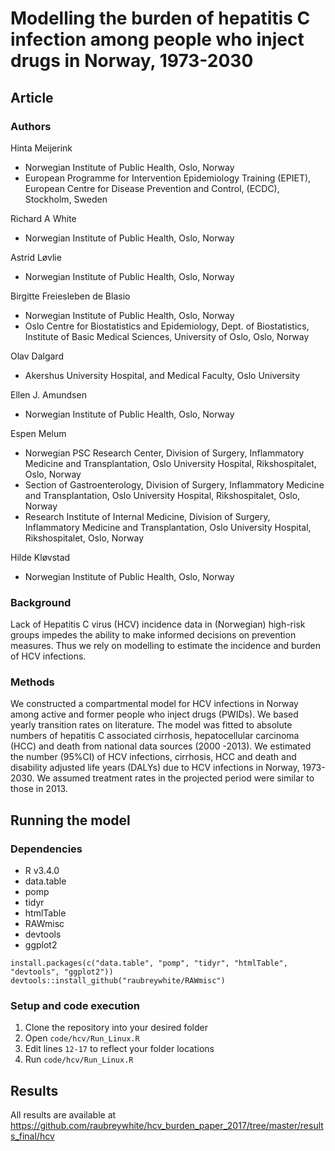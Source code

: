 # Modelling the burden of hepatitis C infection among people who inject drugs in Norway, 1973-2030

## Article
### Authors

Hinta Meijerink
- Norwegian Institute of Public Health, Oslo, Norway
- European Programme for Intervention Epidemiology Training (EPIET), European Centre for Disease Prevention and Control, (ECDC), Stockholm, Sweden

Richard A White
- Norwegian Institute of Public Health, Oslo, Norway

Astrid Løvlie
- Norwegian Institute of Public Health, Oslo, Norway

Birgitte Freiesleben de Blasio
- Norwegian Institute of Public Health, Oslo, Norway
- Oslo Centre for Biostatistics and Epidemiology, Dept. of Biostatistics, Institute of Basic Medical Sciences, University of Oslo, Oslo, Norway

Olav Dalgard
- Akershus University Hospital, and Medical Faculty, Oslo University

Ellen J. Amundsen
- Norwegian Institute of Public Health, Oslo, Norway

Espen Melum
- Norwegian PSC Research Center, Division of Surgery, Inflammatory Medicine and Transplantation, Oslo University Hospital, Rikshospitalet, Oslo, Norway
- Section of Gastroenterology, Division of Surgery, Inflammatory Medicine and Transplantation, Oslo University Hospital, Rikshospitalet, Oslo, Norway
- Research Institute of Internal Medicine, Division of Surgery, Inflammatory Medicine and Transplantation, Oslo University Hospital, Rikshospitalet, Oslo, Norway

Hilde Kløvstad
- Norwegian Institute of Public Health, Oslo, Norway


### Background

Lack of Hepatitis C virus (HCV) incidence data in (Norwegian) high-risk groups impedes the ability to make informed decisions on prevention measures. Thus we rely on modelling to estimate the incidence and burden of HCV infections.

### Methods

We constructed a compartmental model for HCV infections in Norway among active and former people who inject drugs (PWIDs). We based yearly transition rates on literature. The model was fitted to absolute numbers of hepatitis C associated cirrhosis, hepatocellular carcinoma (HCC) and death from national data sources (2000 -2013). We estimated the number (95%CI) of HCV infections, cirrhosis, HCC and death and disability adjusted life years (DALYs) due to HCV infections in Norway, 1973-2030. We assumed treatment rates in the projected period were similar to those in 2013.

## Running the model
### Dependencies

- R v3.4.0
- data.table
- pomp
- tidyr
- htmlTable
- RAWmisc
- devtools
- ggplot2

`
install.packages(c("data.table", "pomp", "tidyr", "htmlTable", "devtools", "ggplot2"))
devtools::install_github("raubreywhite/RAWmisc")
`

### Setup and code execution

1. Clone the repository into your desired folder
2. Open `code/hcv/Run_Linux.R`
3. Edit lines `12-17` to reflect your folder locations
4. Run `code/hcv/Run_Linux.R`

## Results

All results are available at https://github.com/raubreywhite/hcv_burden_paper_2017/tree/master/results_final/hcv




